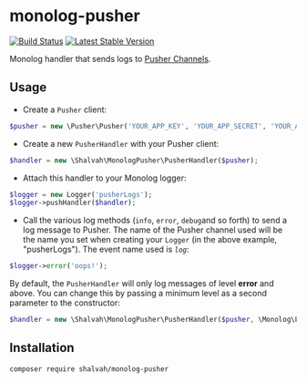# monolog-pusher

[![Build Status](https://travis-ci.com/shalvah/monolog-pusher.svg?branch=master)](https://travis-ci.com/shalvah/monolog-pusher)
[![Latest Stable Version](https://poser.pugx.org/shalvah/monolog-pusher/v/stable)](https://packagist.org/packages/shalvah/monolog-pusher)

Monolog handler that sends logs to [Pusher Channels](https://pusher.com/channels).

## Usage
- Create a `Pusher` client:

```php
$pusher = new \Pusher\Pusher('YOUR_APP_KEY', 'YOUR_APP_SECRET', 'YOUR_APP_ID');
```

- Create a new `PusherHandler` with your Pusher client:

```php
$handler = new \Shalvah\MonologPusher\PusherHandler($pusher);
```

- Attach this handler to your Monolog logger:

```php
$logger = new Logger('pusherLogs');
$logger->pushHandler($handler);
```

- Call the various log methods (`info`, `error`, `debug`and so forth) to send a log message to Pusher. The name of the Pusher channel used will be the name you set when creating your `Logger` (in the above example, "pusherLogs"). The event name used is *`log`*:

```php
$logger->error('oops!');
```

By default, the `PusherHandler` will only log messages of level **error** and above. You can change this by passing a minimum level as a second parameter to the constructor:

```php
$handler = new \Shalvah\MonologPusher\PusherHandler($pusher, \Monolog\Logger::DEBUG);
```

## Installation

```bash
composer require shalvah/monolog-pusher
```
